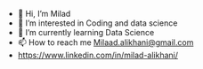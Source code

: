 - 👋 Hi, I’m Milad
- 👀 I’m interested in Coding and data science
- 🌱 I’m currently learning Data Science
- 📫 How to reach me Milaad.alikhani@gmail.com
- https://www.linkedin.com/in/milad-alikhani/
<!---
Milad277/Milad277 is a ✨ special ✨ repository because its `README.md` (this file) appears on your GitHub profile.
You can click the Preview link to take a look at your changes.
--->
